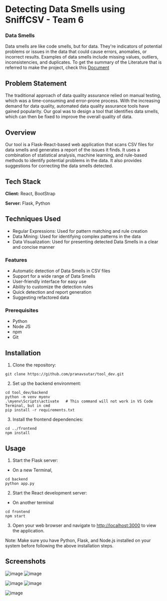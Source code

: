 # Detecting Data Smells using SniffCSV - Team 6

### Data Smells

Data smells are like code smells, but for data. They're indicators of potential problems or issues in the data that could cause errors, anomalies, or incorrect results. Examples of data smells include missing values, outliers, inconsistencies, and duplicates. To get the summary of the Literature that is referred to make the project, check this [Document](https://docs.google.com/document/d/1KeCS8or6hZ2f2LbN94tTqCukNlDi83PxRI2Z-2AHYI0/edit?usp=sharing)

## Problem Statement
The traditional approach of data quality assurance relied on manual testing, which was a time-consuming and error-prone process. With the increasing demand for data quality, automated data quality assurance tools have gained popularity. Our goal was to design a tool that identifies data smells, which can then be fixed to improve the overall quality of data.

## Overview

Our tool is a Flask-React-based web application that scans CSV files for data smells and generates a report of the issues it finds. 
It uses a combination of statistical analysis, machine learning, and rule-based methods to identify potential problems in the data. 
It also provides suggestions for correcting the data smells detected.

## Tech Stack

**Client:** React, BootStrap

**Server:** Flask, Python


## Techniques Used

- Regular Expressions: Used for pattern matching and rule creation
- Data Mining: Used for identifying complex patterns in the data
- Data Visualization: Used for presenting detected Data Smells in a clear and concise manner

### Features

- Automatic detection of Data Smells in CSV files
- Support for a wide range of Data Smells
- User-friendly interface for easy use
- Ability to customize the detection rules
- Quick detection and report generation
- Suggesting refactored data

### Prerequisites
- Python
- Node JS 
- npm
- Git

## Installation

1. Clone the repository:
```
git clone https://github.com/pranavsutar/tool_dev.git
```

2. Set up the backend environment:

```
cd tool_dev/backend
python -m venv myenv
.\myenv\Scripts\activate   # This command will not work in VS Code Terminal, but in cmd
pip install -r requirements.txt
```


3. Install the frontend dependencies:
```
cd ../frontend
npm install
```

## Usage

1. Start the Flask server:
  - On a new Terminal,
```
cd backend
python app.py
```

2. Start the React development server:
  - On another terminal
```
cd frontend
npm start
```
3. Open your web browser and navigate to [http://localhost:3000](http://localhost:3000) to view the application.

Note: Make sure you have Python, Flask, and Node.js installed on your system before following the above installation steps.


## Screenshots

![image](https://user-images.githubusercontent.com/84005308/225398837-422195a0-f9c8-4f9c-be37-86a418dd4a2d.png)
![image](https://user-images.githubusercontent.com/84005308/225398702-2ece2fae-67cd-4b25-ad2a-c0427ae23adf.png)

![image](https://user-images.githubusercontent.com/84005308/224989609-80faef87-2ce9-42b6-a98b-ccad3ad07571.png)
![image](https://user-images.githubusercontent.com/84005308/224994404-067ff351-0927-49a9-b784-a6de73dc4dc5.png)

![image](https://user-images.githubusercontent.com/84005308/224991001-896e87be-912f-4bf2-9d49-92ef56ba80d8.png)




